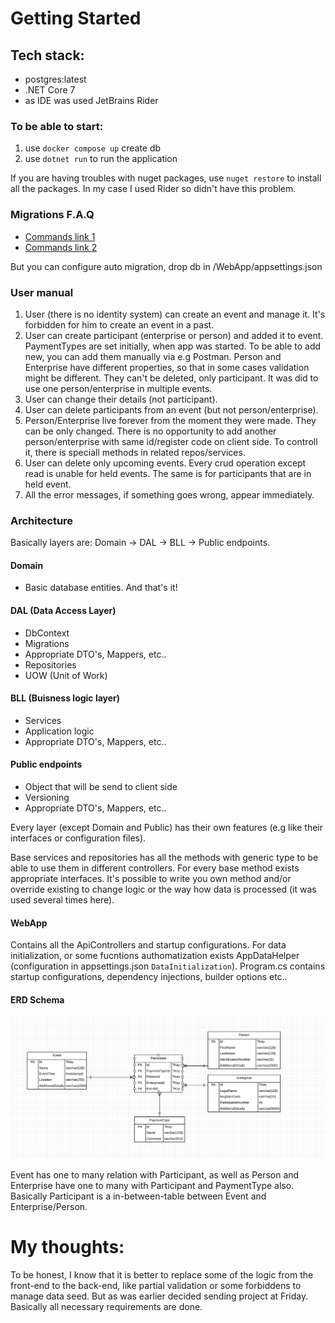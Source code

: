 # Getting Started

## Tech stack:
- postgres:latest
- .NET Core 7
- as IDE was used JetBrains Rider

### To be able to start:
1. use `docker compose up` create db
2. use `dotnet run` to run the application

If you are having troubles with nuget packages, use `nuget restore` to install all the packages. In my case I used Rider so didn't have this problem. 

### Migrations F.A.Q
- [Commands link 1](nullam/nullam-application/App.DAL.EF/README.md)
- [Commands link 2](https://github.com/allerk/nullam/blob/main/nullam-application/App.DAL.EF/README.md)

But you can configure auto migration, drop db in /WebApp/appsettings.json

### User manual
1. User (there is no identity system) can create an event and manage it. It's forbidden for him to create an event in a past.
2. User can create participant (enterprise or person) and added it to event. PaymentTypes are set initially, when app was started. To be able to add new, you can add them manually via e.g Postman. Person and Enterprise have different properties, so that in some cases validation might be different. They can't be deleted, only participant. It was did to use one person/enterprise in multiple events.
3. User can change their details (not participant).
4. User can delete participants from an event (but not person/enterprise).
5. Person/Enterprise live forever from the moment they were made. They can be only changed. There is no opportunity to add another person/enterprise with same id/register code on client side. To controll it, there is speciall methods in related repos/services.
6. User can delete only upcoming events. Every crud operation except read is unable for held events. The same is for participants that are in held event.
7. All the error messages, if something goes wrong, appear immediately.

### Architecture

Basically layers are: Domain -> DAL -> BLL -> Public endpoints.

#### Domain
- Basic database entities. And that's it!
#### DAL (Data Access Layer)
- DbContext
- Migrations
- Appropriate DTO's, Mappers, etc..
- Repositories
- UOW (Unit of Work)
#### BLL (Buisness logic layer)
- Services
- Application logic
- Appropriate DTO's, Mappers, etc..
#### Public endpoints
- Object that will be send to client side
- Versioning
- Appropriate DTO's, Mappers, etc..

Every layer (except Domain and Public) has their own features (e.g like their interfaces or configuration files).

Base services and repositories has all the methods with generic type to be able to use them in different controllers. For every base method exists appropriate interfaces. It's possible to write you own method and/or override existing to change logic or the way how data is processed (it was used several times here).

#### WebApp
Contains all the ApiControllers and startup configurations. For data initialization, or some fucntions authomatization exists AppDataHelper (configuration in appsettings.json `DataInitialization`). Program.cs contains startup configurations, dependency injections, builder options etc..

#### ERD Schema
![alt text](https://github.com/allerk/nullam/blob/main/nullam-application/erd.png?raw=true)

Event has one to many relation with Participant, as well as Person and Enterprise have one to many with Participant and PaymentType also. Basically Participant is a in-between-table between Event and Enterprise/Person.

# My thoughts:
To be honest, I know that it is better to replace some of the logic from the front-end to the back-end, like partial validation or some forbiddens to manage data seed. But as was earlier decided sending project at Friday. Basically all necessary requirements are done.
